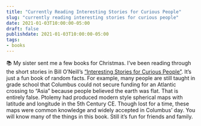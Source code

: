 ```yaml
---
title: "Currently Reading Interesting Stories for Curious People"
slug: "currently reading interesting stories for curious people"
date: 2021-01-03T10:00:00-05:00
draft: false
publishdate: 2021-01-03T10:00:00-05:00
tags:
- books
---
```


📚 My sister sent me a few books for Christmas. I’ve been reading through the short stories in Bill O’Neill’s [“Interesting Stories for Curious People”][1]. It’s just a fun book of random facts. For example, many people are still taught in grade school that Columbus could not secure funding for an Atlantic crossing to “Asia” because people believed the earth was flat. That is entirely false. Ptolemy had produced modern style spherical maps with latitude and longitude in the 5th Century CE. Though lost for a time, these maps were common knowledge and widely accepted in Columbus’ day. You will know many of the things in this book. Still it’s fun for friends and family.

[1]: https://bookshop.org/a/11073/9781648450440
